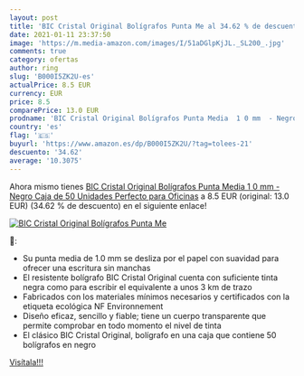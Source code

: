 ```yaml
---
layout: post
title: 'BIC Cristal Original Bolígrafos Punta Me al 34.62 % de descuento'
date: 2021-01-11 23:37:50
image: 'https://m.media-amazon.com/images/I/51aDGlpKjJL._SL200_.jpg'
comments: true
category: ofertas
author: ring
slug: 'B000I5ZK2U-es'
actualPrice: 8.5 EUR
currency: EUR
price: 8.5
comparePrice: 13.0 EUR
prodname: 'BIC Cristal Original Bolígrafos Punta Media  1 0 mm  - Negro  Caja de 50 Unidades  Perfecto para Oficinas'
country: 'es'
flag: '🇪🇸'
buyurl: 'https://www.amazon.es/dp/B000I5ZK2U/?tag=tolees-21'
descuento: '34.62'
average: '10.3075'
---
```


Ahora mismo tienes [BIC Cristal Original Bolígrafos Punta Media  1 0 mm  - Negro  Caja de 50 Unidades  Perfecto para Oficinas](https://www.amazon.es/dp/B000I5ZK2U/?tag=tolees-21) a 8.5 EUR (original: 13.0 EUR) (34.62 %  de descuento) en el siguiente enlace!

[![BIC Cristal Original Bolígrafos Punta Me](https://m.media-amazon.com/images/I/51aDGlpKjJL._SL200_.jpg)](https://www.amazon.es/dp/B000I5ZK2U/?tag=tolees-21)

🔎:

- Su punta media de 1.0 mm se desliza por el papel con suavidad para ofrecer una escritura sin manchas
- El resistente bolígrafo BIC Cristal Original cuenta con suficiente tinta negra como para escribir el equivalente a unos 3 km de trazo
- Fabricados con los materiales mínimos necesarios y certificados con la etiqueta ecológica NF Environnement
- Diseño eficaz, sencillo y fiable; tiene un cuerpo transparente que permite comprobar en todo momento el nivel de tinta
- El clásico BIC Cristal Original, bolígrafo en una caja que contiene 50 bolígrafos en negro

[Visítala!!!](https://www.amazon.es/dp/B000I5ZK2U/?tag=tolees-21)
